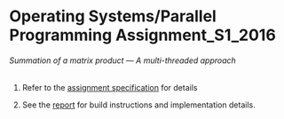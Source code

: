 # Operating Systems/Parallel Programming Assignment_S1_2016

###### Summation of a matrix product — A multi-threaded approach

1. Refer to the [assignment specification](doc/Assignment-OS-2016.pdf) for details

2. See the [report](doc/report/lab_report_1.pdf) for build instructions and implementation 
details.
